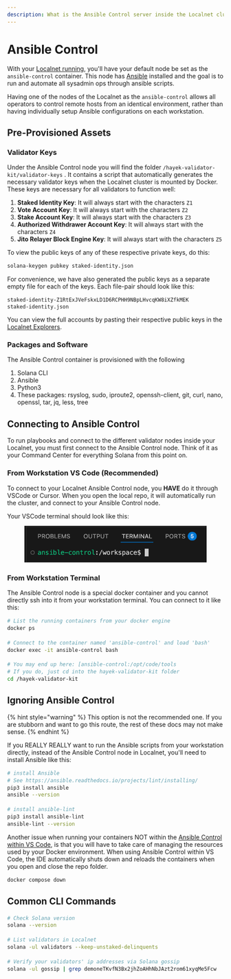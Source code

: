 ```yaml
---
description: What is the Ansible Control server inside the Localnet cluster
---
```


# Ansible Control

With your [Localnet running](solana-localnet.md#running-localnet), you'll have your default node be set as the `ansible-control` container. This node has [Ansible](https://docs.ansible.com/) installed and the goal is to run and automate all sysadmin ops through ansible scripts.&#x20;

Having one of the nodes of the Localnet as the `ansible-control` allows all operators to control remote hosts from an identical environment, rather than having individually setup Ansible configurations on each workstation.&#x20;

## Pre-Provisioned Assets

### Validator Keys

Under the Ansible Control node you will find the folder `/hayek-validator-kit/validator-keys` . It contains a script that automatically generates the necessary validator keys when the Localnet cluster is mounted by Docker. These keys are necessary for all validators to function well:

1. **Staked Identity Key**: It will always start with the characters `Z1`
2. **Vote Account Key**: It will always start with the characters `Z2`
3. **Stake Account Key**: It will always start with the characters `Z3`
4. **Authorized Withdrawer Account Key**: It will always start with the characters `Z4` &#x20;
5. **Jito Relayer Block Engine Key**: It will always start with the characters `Z5`&#x20;

To view the public keys of any of these respective private keys, do this:

```bash
solana-keygen pubkey staked-identity.json
```

For convenience, we have also generated the public keys as a separate empty file for each of the keys. Each file-pair should look like this:&#x20;

```
staked-identity-Z1RtExJVeFskxLD1D6RCPHH9NBpLHvcqKW8iXZfkMEK
staked-identity.json
```

You can view the full accounts by pasting their respective public keys in the [Localnet Explorers](solana-localnet.md#using-explorers).

### Packages and Software

The Ansible Control container is provisioned with the following&#x20;

1. Solana CLI
2. Ansible&#x20;
3. Python3
4. These packages: rsyslog, sudo, iproute2, openssh-client, git, curl, nano, openssl, tar, jq, less, tree

## Connecting to Ansible Control

To run playbooks and connect to the different validator nodes inside your Localnet, you must first connect to the Ansible Control node. Think of it as your Command Center for everything Solana from this point on.

### From Workstation VS Code (Recommended)

To connect to your Localnet Ansible Control node, you **HAVE** do it through VSCode or Cursor. When you open the local repo, it will automatically run the cluster, and connect to your Ansible Control node.

Your VSCode terminal should look like this:

<figure><img src="../.gitbook/assets/image (1).png" alt=""><figcaption></figcaption></figure>

### From Workstation Terminal

The Ansible Control node is a special docker container and you cannot directly ssh into it from your workstation terminal. You can connect to it like this:

```bash
# List the running containers from your docker engine
docker ps

# Connect to the container named 'ansible-control' and load 'bash'
docker exec -it ansible-control bash

# You may end up here: [ansible-control:/opt/code/tools
# If you do, just cd into the hayek-validator-kit folder
cd /hayek-validator-kit
```

## Ignoring Ansible Control

{% hint style="warning" %}
This option is not the recommended one. If you are stubborn and want to go this route, the rest of these docs may not make sense.
{% endhint %}

If you REALLY REALLY want to run the Ansible scripts from your workstation directly, instead of the Ansible Control node in Localnet, you'll need to install Ansible like this:

```sh
# install Ansible
# See https://ansible.readthedocs.io/projects/lint/installing/
pip3 install ansible
ansible --version

# install ansible-lint
pip3 install ansible-lint
ansible-lint --version
```

Another issue when running your containers NOT within the [Ansible Control within VS Code](ansible-control.md#from-workstation-vs-code-recommended), is that you will have to take care of managing the resources used by your Docker environment. When using Ansible Control within VS Code, the IDE automatically shuts down and reloads the containers when you open and close the repo folder.

```bash
docker compose down
```

## Common CLI Commands

```sh
# Check Solana version
solana --version

# List validators in Localnet
solana -ul validators --keep-unstaked-delinquents

# Verify your validators' ip addresses via Solana gossip 
solana -ul gossip | grep demoneTKvfN3Bx2jhZoAHhNbJAzt2rom61xyqMe5Fcw
```

